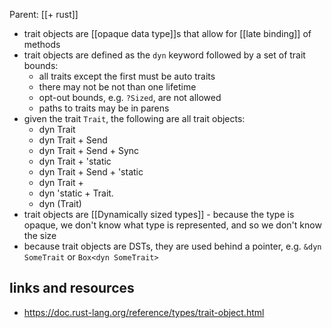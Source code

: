 Parent: [[+ rust]]

- trait objects are [[opaque data type]]s that allow for [[late binding]] of methods 
- trait objects are defined as the `dyn` keyword followed by a set of trait bounds:
	- all traits except the first must be auto traits
	- there may not be not than one lifetime
	- opt-out bounds, e.g. `?Sized`, are not allowed
	- paths to traits may be in parens
- given the trait `Trait`, the following are all trait objects:
	- dyn Trait
	- dyn Trait + Send
	- dyn Trait + Send + Sync
	- dyn Trait + 'static
	- dyn Trait + Send + 'static
	- dyn Trait +
	- dyn 'static + Trait.
	- dyn (Trait)
- trait objects are [[Dynamically sized types]] - because the type is opaque, we don't know what type is represented, and so we don't know the size
- because trait objects are DSTs, they are used behind a pointer, e.g. `&dyn SomeTrait` or `Box<dyn SomeTrait>`
## links and resources

- https://doc.rust-lang.org/reference/types/trait-object.html